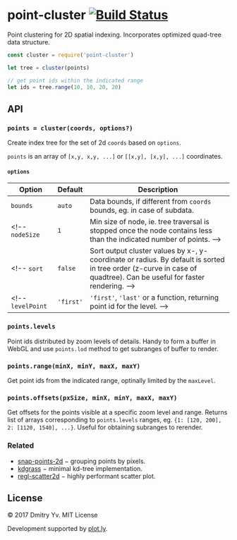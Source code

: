 # point-cluster [![Build Status](https://travis-ci.org/dfcreative/point-cluster.svg?branch=master)](https://travis-ci.org/dfcreative/point-cluster)

Point clustering for 2D spatial indexing. Incorporates optimized quad-tree data structure.

<!--
* [ ] quad-tree, kd-tree, ann-tree and other tree types.
* [x] splatting by zoom layers.
* [x] point selection/hover by range.
* [ ] point radius and weight.
* [ ] reverse z-index order mode to keep visible points in reclustering.
* [ ] appending/removing points.
* [x] no visually noticeable clustering artifacts.
* [x] high performance (faster than [snap-points-2d](https://github.com/gl-vis/snap-points-2d)).
* [x] no memory overuse.

[DEMO](https://github.com/dfcreative/point-cluster)
-->


```js
const cluster = require('point-cluster')

let tree = cluster(points)

// get point ids within the indicated range
let ids = tree.range(10, 10, 20, 20)
```

## API

### `points = cluster(coords, options?)`

Create index tree for the set of 2d `coords` based on `options`.

`points` is an array of `[x,y, x,y, ...]` or `[[x,y], [x,y], ...]` coordinates.

#### `options`

Option | Default | Description
---|---|---
`bounds` | `auto` | Data bounds, if different from `coords` bounds, eg. in case of subdata.
<!-- `nodeSize` | `1` | Min size of node, ie. tree traversal is stopped once the node contains less than the indicated number of points. -->
<!-- `sort` | `false` | Sort output cluster values by x-, y-coordinate or radius. By default is sorted in tree order (z-curve in case of quadtree). Can be useful for faster rendering. -->
<!-- `levelPoint` | `'first'` | `'first'`, `'last'` or a function, returning point id for the level. -->

### `points.levels`

Point ids distributed by zoom levels of details. Handy to form a buffer in WebGL and use `points.lod` method to get subranges of buffer to render.

### `points.range(minX, minY, maxX, maxY)`

Get point ids from the indicated range, optinally limited by the `maxLevel`.

### `points.offsets(pxSize, minX, minY, maxX, maxY)`

Get offsets for the points visible at a specific zoom level and range. Returns list of arrays corresponding to `points.levels` ranges, eg. `{1: [120, 200], 2: [1120, 1540], ...}`. Useful for obtaining subranges to rerender.



### Related

* [snap-points-2d](https://github.com/gl-vis/snap-points-2d) − grouping points by pixels.
* [kdgrass](https://github.com/dfcreative/kdgrass) − minimal kd-tree implementation.
* [regl-scatter2d](https://github.com/dfreative/regl-scatter2d) − highly performant scatter plot.


## License

© 2017 Dmitry Yv. MIT License

Development supported by [plot.ly](https://github.com/plotly/).
